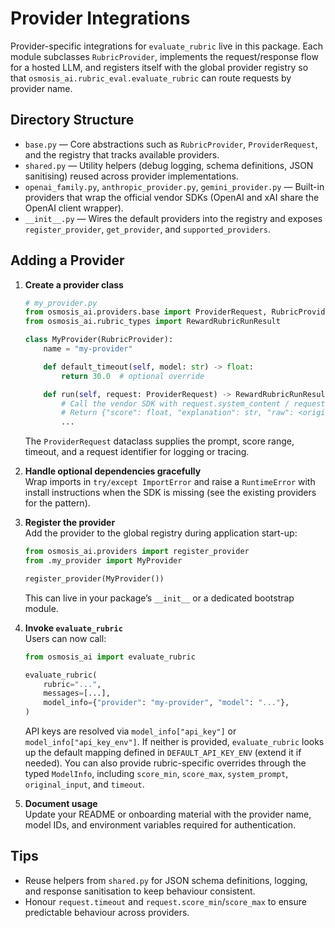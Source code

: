 # Provider Integrations

Provider-specific integrations for `evaluate_rubric` live in this package. Each module
subclasses `RubricProvider`, implements the request/response flow for a hosted LLM,
and registers itself with the global provider registry so that
`osmosis_ai.rubric_eval.evaluate_rubric` can route requests by provider name.

## Directory Structure

- `base.py` — Core abstractions such as `RubricProvider`, `ProviderRequest`, and the
  registry that tracks available providers.
- `shared.py` — Utility helpers (debug logging, schema definitions, JSON sanitising)
  reused across provider implementations.
- `openai_family.py`, `anthropic_provider.py`, `gemini_provider.py` — Built-in
  providers that wrap the official vendor SDKs (OpenAI and xAI share the OpenAI client wrapper).
- `__init__.py` — Wires the default providers into the registry and exposes
  `register_provider`, `get_provider`, and `supported_providers`.

## Adding a Provider

1. **Create a provider class**
   ```python
   # my_provider.py
   from osmosis_ai.providers.base import ProviderRequest, RubricProvider
   from osmosis_ai.rubric_types import RewardRubricRunResult

   class MyProvider(RubricProvider):
       name = "my-provider"

       def default_timeout(self, model: str) -> float:
           return 30.0  # optional override

       def run(self, request: ProviderRequest) -> RewardRubricRunResult:
           # Call the vendor SDK with request.system_content / request.user_content
           # Return {"score": float, "explanation": str, "raw": <original payload>}
           ...
   ```
   The `ProviderRequest` dataclass supplies the prompt, score range, timeout, and a
   request identifier for logging or tracing.

2. **Handle optional dependencies gracefully**  
   Wrap imports in `try/except ImportError` and raise a `RuntimeError` with install
   instructions when the SDK is missing (see the existing providers for the pattern).

3. **Register the provider**  
   Add the provider to the global registry during application start-up:
   ```python
   from osmosis_ai.providers import register_provider
   from .my_provider import MyProvider

   register_provider(MyProvider())
   ```
   This can live in your package’s `__init__` or a dedicated bootstrap module.

4. **Invoke `evaluate_rubric`**  
   Users can now call:
   ```python
   from osmosis_ai import evaluate_rubric

   evaluate_rubric(
       rubric="...",
       messages=[...],
       model_info={"provider": "my-provider", "model": "..."},
   )
   ```
   API keys are resolved via `model_info["api_key"]` or
   `model_info["api_key_env"]`. If neither is provided, `evaluate_rubric` looks up the
   default mapping defined in `DEFAULT_API_KEY_ENV` (extend it if needed). You can also
   provide rubric-specific overrides through the typed `ModelInfo`, including `score_min`,
   `score_max`, `system_prompt`, `original_input`, and `timeout`.

5. **Document usage**  
   Update your README or onboarding material with the provider name, model IDs, and
   environment variables required for authentication.

## Tips

- Reuse helpers from `shared.py` for JSON schema definitions, logging, and response
  sanitisation to keep behaviour consistent.
- Honour `request.timeout` and `request.score_min`/`score_max` to ensure predictable
  behaviour across providers.
